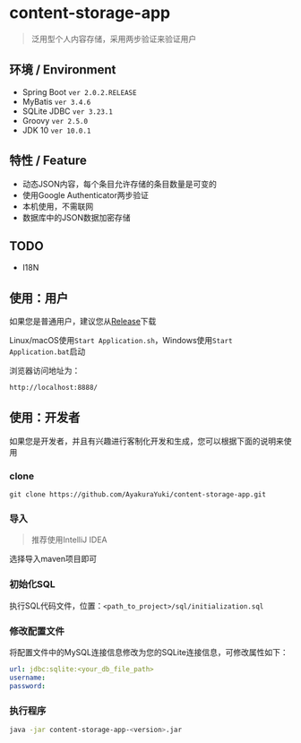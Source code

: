# content-storage-app

> 泛用型个人内容存储，采用两步验证来验证用户

## 环境 / Environment
* Spring Boot `ver 2.0.2.RELEASE`
* MyBatis `ver 3.4.6`
* SQLite JDBC `ver 3.23.1`
* Groovy `ver 2.5.0`
* JDK 10 `ver 10.0.1`


## 特性 / Feature
* 动态JSON内容，每个条目允许存储的条目数量是可变的
* 使用Google Authenticator两步验证
* 本机使用，不需联网
* 数据库中的JSON数据加密存储


## TODO
* I18N


## 使用：用户

如果您是普通用户，建议您从[Release](https://github.com/AyakuraYuki/content-storage-app/releases)下载

Linux/macOS使用`Start Application.sh`，Windows使用`Start Application.bat`启动

浏览器访问地址为：
```bash
http://localhost:8888/
```


## 使用：开发者

如果您是开发者，并且有兴趣进行客制化开发和生成，您可以根据下面的说明来使用

### clone
```git
git clone https://github.com/AyakuraYuki/content-storage-app.git
```

### 导入
> 推荐使用IntelliJ IDEA

选择导入maven项目即可

### 初始化SQL

执行SQL代码文件，位置：`<path_to_project>/sql/initialization.sql`

### 修改配置文件

将配置文件中的MySQL连接信息修改为您的SQLite连接信息，可修改属性如下：
```yaml
url: jdbc:sqlite:<your_db_file_path>
username:
password:
```

### 执行程序
```bash
java -jar content-storage-app-<version>.jar
```
